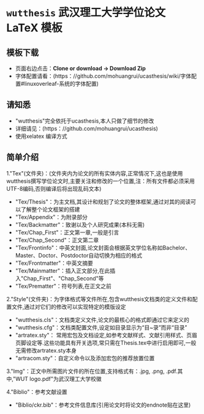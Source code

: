 # `wutthesis` 武汉理工大学学位论文 LaTeX 模板 

## 模板下载

* 页面右边点击：**Clone or download -> Download Zip**
* 字体配置请看：(https：//github.com/mohuangrui/ucasthesis/wiki/字体配置#linuxoverleaf-系统的字体配置)

## 请知悉

* "wutthesis"完全依托于ucasthesis,本人只做了细节的修改
* 详细请见：(https：//github.com/mohuangrui/ucasthesis)
* 使用xelatex 编译方式

## 简单介绍

1."Tex"(文件夹)：(文件夹内为论文的所有实体内容,正常情况下,这也是使用wutthesis撰写学位论文时,主要关注和修改的一个位置,注：所有文件都必须采用UTF-8编码,否则编译后将出现乱码文本)
* "Tex/Thesis"：为主文档,其设计和规划了论文的整体框架,通过对其的阅读可以了解整个论文框架的搭建
* "Tex/Appendix"：为附录部分
* "Tex/Backmatter"：致谢以及个人研究成果(本科无需)
* "Tex/Chap_First"：正文第一章,一般是引言
* "Tex/Chap_Second"：正文第二章
* "Tex/Frontinfo"：中英文封面,论文封面会根据英文学位名称如Bachelor、Master、Doctor、Postdoctor自动切换为相应的格式
* "Tex/Frontmatter"：中英文摘要
* "Tex/Mainmatter"：插入正文部分,在此插入"Chap_First"、"Chap_Second"等
* "Tex/Prematter"：符号列表,在正文之前

2."Style"(文件夹)：为字体格式等文件所在,包含wutthesis文档类的定义文件和配置文件,通过对它们的修改可以实现特定的模版设定
* "wutthesis.cls"：文档类定义文件,论文的最核心的格式即通过它来定义的
* "wutthesis.cfg"：文档类配置文件,设定如目录显示为“目~录”而非“目录”
* "artratex.sty"： 常用宏包及文档设定,如参考文献样式、文献引用样式、页眉页脚设定等.这些功能具有开关选项,常只需在Thesis.tex中进行启用即可,一般无需修改artratex.sty本身
* "artracom.sty"：自定义命令以及添加宏包的推荐放置位置

3."Img"：正文中所需图片文件的所在位置,支持格式有：.jpg, .png, .pdf.其中,"WUT logo.pdf"为武汉理工大学校徽

4."Biblio"：参考文献设置
* "Biblio/ckr.bib"：参考文件信息库(引用论文时将论文的endnote贴在这里)

